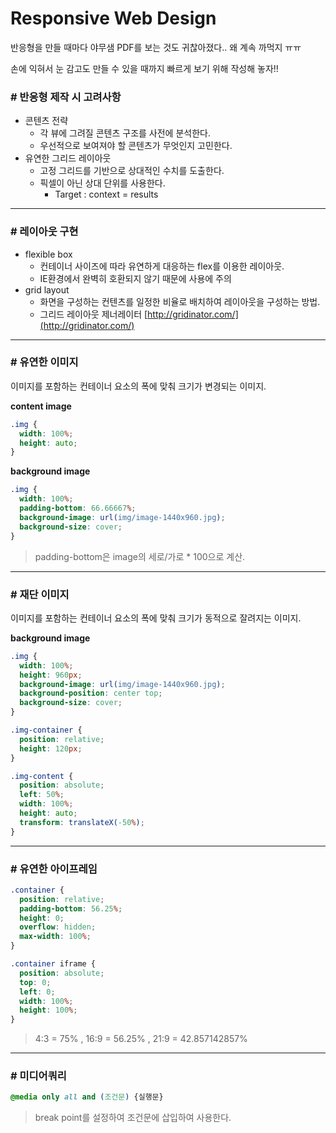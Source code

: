 # Responsive Web Design

반응형을 만들 때마다 야무샘 PDF를 보는 것도 귀찮아졌다.. 왜 계속 까먹지 ㅠㅠ 

손에 익혀서 눈 감고도 만들 수 있을 때까지 빠르게 보기 위해 작성해 놓자!!

### # 반응형 제작 시 고려사항

* 콘텐츠 전략
  * 각 뷰에 그려질 콘텐츠 구조를 사전에 분석한다.
  * 우선적으로 보여져야 할 콘텐츠가 무엇인지 고민한다.
* 유연한 그리드 레이아웃
  * 고정 그리드를 기반으로 상대적인 수치를 도출한다.
  * 픽셀이 아닌 상대 단위를 사용한다.
    * Target : context = results

---

### # 레이아웃 구현

* flexible box
  * 컨테이너 사이즈에 따라 유연하게 대응하는 flex를 이용한 레이아웃.
  * IE환경에서 완벽히 호환되지 않기 때문에 사용에 주의
* grid layout
  * 화면을 구성하는 컨텐츠를 일정한 비율로 배치하여 레이아웃을 구성하는 방법.
  * 그리드 레이아웃 제너레이터 [http://gridinator.com/](http://gridinator.com/)

---

### # 유연한 이미지

이미지를 포함하는 컨테이너 요소의 폭에 맞춰 크기가 변경되는 이미지.

**content image**

```css
.img {
  width: 100%;
  height: auto;
}
```

**background image**

```css
.img {
  width: 100%;
  padding-bottom: 66.66667%;
  background-image: url(img/image-1440x960.jpg);
  background-size: cover;
}
```

> padding-bottom은 image의 세로/가로 * 100으로 계산.

---

### # 재단 이미지

이미지를 포함하는 컨테이너 요소의 폭에 맞춰 크기가 동적으로 잘려지는 이미지.

**background image**

```css
.img {
  width: 100%;
  height: 960px;
  background-image: url(img/image-1440x960.jpg);
  background-position: center top;
  background-size: cover;
}
```

```css
.img-container {
  position: relative;
  height: 120px;
}

.img-content {
  position: absolute;
  left: 50%;
  width: 100%;
  height: auto;
  transform: translateX(-50%);
}
```

---

### # 유연한 아이프레임

```css
.container {
  position: relative;
  padding-bottom: 56.25%;
  height: 0;
  overflow: hidden;
  max-width: 100%;
}

.container iframe {
  position: absolute;
  top: 0;
  left: 0;
  width: 100%;
  height: 100%;
}
```

> 4:3 = 75% , 16:9 = 56.25% , 21:9 = 42.857142857%  

---

### # 미디어쿼리

```css
@media only all and (조건문) {실행문}
```

> break point를 설정하여 조건문에 삽입하여 사용한다.
